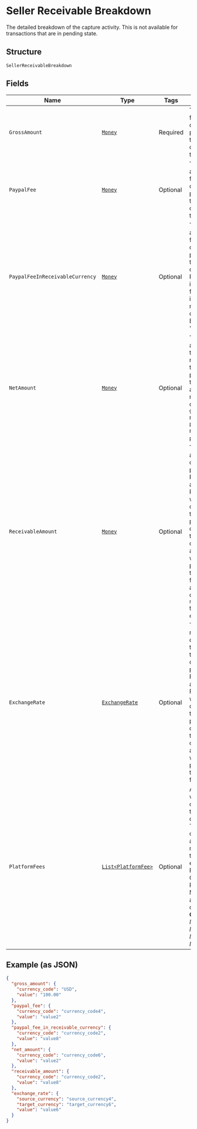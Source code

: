 
# Seller Receivable Breakdown

The detailed breakdown of the capture activity. This is not available for transactions that are in pending state.

## Structure

`SellerReceivableBreakdown`

## Fields

| Name | Type | Tags | Description | Getter | Setter |
|  --- | --- | --- | --- | --- | --- |
| `GrossAmount` | [`Money`](../../doc/models/money.md) | Required | The amount for this captured payment in the currency of the transaction. | Money getGrossAmount() | setGrossAmount(Money grossAmount) |
| `PaypalFee` | [`Money`](../../doc/models/money.md) | Optional | The applicable fee for this captured payment in the currency of the transaction. | Money getPaypalFee() | setPaypalFee(Money paypalFee) |
| `PaypalFeeInReceivableCurrency` | [`Money`](../../doc/models/money.md) | Optional | The applicable fee for this captured payment in the receivable currency. Returned only in cases the fee is charged in the receivable currency. Example 'CNY'. | Money getPaypalFeeInReceivableCurrency() | setPaypalFeeInReceivableCurrency(Money paypalFeeInReceivableCurrency) |
| `NetAmount` | [`Money`](../../doc/models/money.md) | Optional | The net amount that the payee receives for this captured payment in their PayPal account. The net amount is computed as <code>gross_amount</code> minus the <code>paypal_fee</code> minus the <code>platform_fees</code>. | Money getNetAmount() | setNetAmount(Money netAmount) |
| `ReceivableAmount` | [`Money`](../../doc/models/money.md) | Optional | The net amount that is credited to the payee's PayPal account. Returned only when the currency of the captured payment is different from the currency of the PayPal account where the payee wants to credit the funds. The amount is computed as <code>net_amount</code> times <code>exchange_rate</code>. | Money getReceivableAmount() | setReceivableAmount(Money receivableAmount) |
| `ExchangeRate` | [`ExchangeRate`](../../doc/models/exchange-rate.md) | Optional | The exchange rate that determines the amount that is credited to the payee's PayPal account. Returned when the currency of the captured payment is different from the currency of the PayPal account where the payee wants to credit the funds. | ExchangeRate getExchangeRate() | setExchangeRate(ExchangeRate exchangeRate) |
| `PlatformFees` | [`List<PlatformFee>`](../../doc/models/platform-fee.md) | Optional | An array of various fees, commissions, tips, or donations. This field is only applicable to merchants that been enabled for PayPal Commerce Platform for Marketplaces and Platforms capability.<br>**Constraints**: *Minimum Items*: `0`, *Maximum Items*: `1` | List<PlatformFee> getPlatformFees() | setPlatformFees(List<PlatformFee> platformFees) |

## Example (as JSON)

```json
{
  "gross_amount": {
    "currency_code": "USD",
    "value": "100.00"
  },
  "paypal_fee": {
    "currency_code": "currency_code4",
    "value": "value2"
  },
  "paypal_fee_in_receivable_currency": {
    "currency_code": "currency_code2",
    "value": "value8"
  },
  "net_amount": {
    "currency_code": "currency_code6",
    "value": "value2"
  },
  "receivable_amount": {
    "currency_code": "currency_code2",
    "value": "value8"
  },
  "exchange_rate": {
    "source_currency": "source_currency4",
    "target_currency": "target_currency6",
    "value": "value6"
  }
}
```

